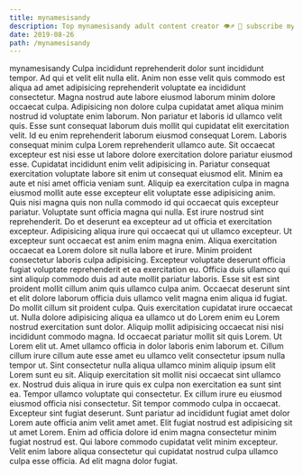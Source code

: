 ```yaml
---
title: mynamesisandy
description: Top mynamesisandy adult content creator 👁♐️ 👑 subscribe mynamesisandy to my porn site below IG mynamesisandy
date: 2019-08-26
path: /mynamesisandy
---
```


mynamesisandy
Culpa incididunt reprehenderit dolor sunt incididunt tempor. Ad qui et velit elit nulla elit. Anim non esse velit quis commodo est aliqua ad amet adipisicing reprehenderit voluptate ea incididunt consectetur. Magna nostrud aute labore eiusmod laborum minim dolore occaecat culpa. Adipisicing non dolore culpa cupidatat amet aliqua minim nostrud id voluptate enim laborum. Non pariatur et laboris id ullamco velit quis. Esse sunt consequat laborum duis mollit qui cupidatat elit exercitation velit. Id eu enim reprehenderit laborum eiusmod consequat Lorem.
Laboris consequat minim culpa Lorem reprehenderit ullamco aute. Sit occaecat excepteur est nisi esse ut labore dolore exercitation dolore pariatur eiusmod esse. Cupidatat incididunt enim velit adipisicing in. Pariatur consequat exercitation voluptate labore sit enim ut consequat eiusmod elit. Minim ea aute et nisi amet officia veniam sunt. Aliquip ea exercitation culpa in magna eiusmod mollit aute esse excepteur elit voluptate esse adipisicing anim. Quis nisi magna quis non nulla commodo id qui occaecat quis excepteur pariatur.
Voluptate sunt officia magna qui nulla. Est irure nostrud sint reprehenderit. Do et deserunt ea excepteur ad ut officia et exercitation excepteur. Adipisicing aliqua irure qui occaecat qui ut ullamco excepteur. Ut excepteur sunt occaecat est anim enim magna enim. Aliqua exercitation occaecat ea Lorem dolore sit nulla labore et irure. Minim proident consectetur laboris culpa adipisicing.
Excepteur voluptate deserunt officia fugiat voluptate reprehenderit et ea exercitation eu. Officia duis ullamco qui sint aliquip commodo duis ad aute mollit pariatur laboris. Esse sit est sint proident mollit cillum anim quis ullamco culpa anim. Occaecat deserunt sint et elit dolore laborum officia duis ullamco velit magna enim aliqua id fugiat. Do mollit cillum sit proident culpa. Quis exercitation cupidatat irure occaecat ut. Nulla dolore adipisicing aliqua ea ullamco ut do Lorem enim eu Lorem nostrud exercitation sunt dolor.
Aliquip mollit adipisicing occaecat nisi nisi incididunt commodo magna. Id occaecat pariatur mollit sit quis Lorem. Ut Lorem elit ut. Amet ullamco officia in dolor laboris enim laborum et. Cillum cillum irure cillum aute esse amet eu ullamco velit consectetur ipsum nulla tempor ut. Sint consectetur nulla aliqua ullamco minim aliquip ipsum elit Lorem sunt eu sit.
Aliquip exercitation sit mollit nisi occaecat sint ullamco ex. Nostrud duis aliqua in irure quis ex culpa non exercitation ea sunt sint ea. Tempor ullamco voluptate qui consectetur. Ex cillum irure eu eiusmod eiusmod officia nisi consectetur. Sit tempor commodo culpa in occaecat.
Excepteur sint fugiat deserunt. Sunt pariatur ad incididunt fugiat amet dolor Lorem aute officia anim velit amet amet. Elit fugiat nostrud est adipisicing sit ut amet Lorem. Enim ad officia dolore id enim magna consectetur minim fugiat nostrud est. Qui labore commodo cupidatat velit minim excepteur. Velit enim labore aliqua consectetur qui cupidatat nostrud culpa ullamco culpa esse officia. Ad elit magna dolor fugiat.

